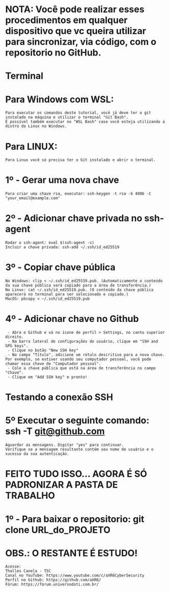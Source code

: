 # NOTA: Você pode realizar esses procedimentos em qualquer dispositivo que vc queira utilizar para sincronizar, via código, com o repositorio no GitHub.

# Terminal
# Para Windows com WSL:
```
Para executar os comandos deste tutorial, você já deve ter o git instalado na máquina e utilizar o terminal "Git Bash".
É possível também executar no "WSL Bash" caso você esteja utilizando a distro do Linux no Windows.
```

# Para LINUX:
```
Para Linux você só precisa ter o Git instalado e abrir o terminal.
```

# 1º - Gerar uma nova chave
```
Para criar uma chave rsa, executar: ssh-keygen -t rsa -b 4096 -C "your_email@example.com"
```

# 2º - Adicionar chave privada no ssh-agent
```
Rodar o ssh-agent: eval $(ssh-agent -s)
Incluir a chave privada: ssh-add ~/.ssh/id_ed25519

```

# 3º - Copiar chave pública
```
No Windows: clip < ~/.ssh/id_ed25519.pub. (Automaticamente o conteúdo da sua chave pública será copiado para a área de transferência.)
No Linux: cat ~/.ssh/id_ed25519.pub. (O conteúdo da chave pública aparecerá no terminal para ser selecionado e copiado.)
MacOS: pbcopy < ~/.ssh/id_ed25519.pub
```

# 4º - Adicionar chave no Github
```
 - Abra o Github e vá no ícone de perfil > Settings, no canto superior direito.
 - Na barra lateral de configurações do usuário, clique em "SSH and GPG keys".
 - Clique no botão "New SSH key"
 - No campo "Título", adicione um rótulo descritivo para a nova chave. Por exemplo, se estiver usando seu computador pessoal, você pode chamar essa chave de "Computador pessoal".
 - Cole a chave pública que está na área de transferência no campo "Chave".
 - Clique em "Add SSH key" e pronto!
```

# Testando a conexão SSH
# 5º Executar o seguinte comando: ssh -T git@github.com
```
Aguardar as mensagens. Digitar "yes" para continuar.
Verifique se a mensagem resultante contém seu nome de usuário e o sucesso da sua autenticação.
```

# FEITO TUDO ISSO... AGORA É SÓ PADRONIZAR A PASTA DE TRABALHO

# 1º - Para baixar o repositorio: git clone URL_do_PROJETO

# OBS.: O RESTANTE É ESTUDO!









```
Acesse:
Thalles Canela - TSC
Canal no YouTube: https://www.youtube.com/c/aXR6CyberSecurity
Perfil no Github: https://github.com/aXR6/
Fórum: https://forum.universodoti.com.br/
```